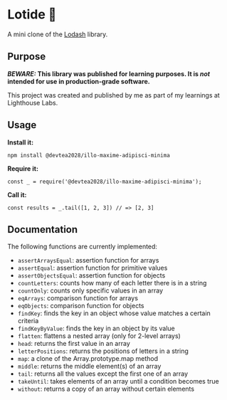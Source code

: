 # Lotide :dizzy:

A mini clone of the [Lodash](https://lodash.com) library.

## Purpose

**_BEWARE:_ This library was published for learning purposes. It is _not_ intended for use in production-grade software.**

This project was created and published by me as part of my learnings at Lighthouse Labs. 

## Usage

**Install it:**

`npm install @devtea2028/illo-maxime-adipisci-minima`

**Require it:**

`const _ = require('@devtea2028/illo-maxime-adipisci-minima');`

**Call it:**

`const results = _.tail([1, 2, 3]) // => [2, 3]`

## Documentation

The following functions are currently implemented:

* `assertArraysEqual`: assertion function for arrays
* `assertEqual`: assertion function for primitive values
* `assertObjectsEqual`: assertion function for objects
* `countLetters`: counts how many of each letter there is in a string
* `countOnly`: counts only specific values in an array
* `eqArrays`: comparison function for arrays
* `eqObjects`: comparison function for objects
* `findKey`: finds the key in an object whose value matches a certain criteria
* `findKeyByValue`: finds the key in an object by its value
* `flatten`: flattens a nested array (only for 2-level arrays)
* `head`: returns the first value in an array
* `letterPositions`: returns the positions of letters in a string
* `map`: a clone of the Array.prototype.map method
* `middle`: returns the middle element(s) of an array
* `tail`: returns all the values except the first one of an array
* `takeUntil`: takes elements of an array until a condition becomes true
* `without`: returns a copy of an array without certain elements